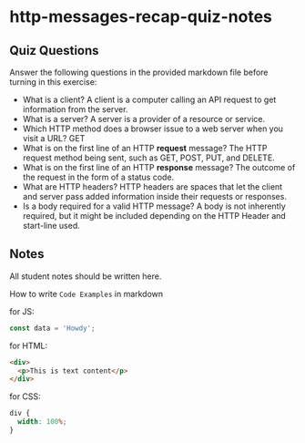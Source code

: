 # http-messages-recap-quiz-notes

## Quiz Questions

Answer the following questions in the provided markdown file before turning in this exercise:

- What is a client?
  A client is a computer calling an API request to get information from the server.
- What is a server?
  A server is a provider of a resource or service.
- Which HTTP method does a browser issue to a web server when you visit a URL?
  GET
- What is on the first line of an HTTP **request** message?
  The HTTP request method being sent, such as GET, POST, PUT, and DELETE.
- What is on the first line of an HTTP **response** message?
  The outcome of the request in the form of a status code.
- What are HTTP headers?
  HTTP headers are spaces that let the client and server pass added information inside their requests or responses.
- Is a body required for a valid HTTP message?
  A body is not inherently required, but it might be included depending on the HTTP Header and start-line used.

## Notes

All student notes should be written here.

How to write `Code Examples` in markdown

for JS:

```javascript
const data = 'Howdy';
```

for HTML:

```html
<div>
  <p>This is text content</p>
</div>
```

for CSS:

```css
div {
  width: 100%;
}
```
